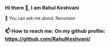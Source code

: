 ### Hi there 👋, I am Rahul Keshvani
💬 You can ask me about: Recursion 
### 📫 How to reach me: On my github profile: https://github.com/RahulKeshvani/

<!--
**RahulKeshvani/RahulKeshvani** is a ✨ _special_ ✨ repository because its `README.md` (this file) appears on your GitHub profile.

Here are some ideas to get you started:

- 🔭 I’m currently working on ...
- 🌱 I’m currently learning ...
- 👯 I’m looking to collaborate on ...
- 🤔 I’m looking for help with ...
- 💬 Ask me about ...
- 📫 How to reach me: ...
- 😄 Pronouns: ...
- ⚡ Fun fact: ...
-->
